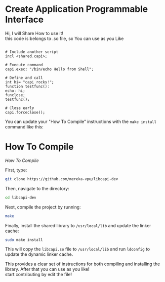 # Create Application Programmable Interface
Hi, I will Share How to use it!<br>
this code is belongs to .so file, so You can use as you Like<br>
```capi

# Include another script
incl <shared.capi>;

# Execute command
capi.exec: "/bin/echo Hello from Shell";

# Define and call
int hi= "capi rocks!";
function testfunc():
echo: hi;
funclose;
testfunc();

# Close early
capi.forceclose();
```

You can update your "How To Compile" instructions with the `make install` command like this:


# How To Compile

*How To Compile*

First, type:

```bash
git clone https://github.com/mereka-vpu/libcapi-dev
```

Then, navigate to the directory:

```bash
cd libcapi-dev
```

Next, compile the project by running:

```bash
make
```

Finally, install the shared library to `/usr/local/lib` and update the linker cache:

```bash
sudo make install
```

This will copy the `libcapi.so` file to `/usr/local/lib` and run `ldconfig` to update the dynamic linker cache.


This provides a clear set of instructions for both compiling and installing the library.
After that you can use as you like!<br>
start contributing by edit the file!
